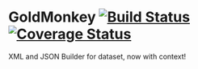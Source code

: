 # GoldMonkey [![Build Status](https://travis-ci.org/Pesegato/GoldMonkey.svg?branch=master)](https://travis-ci.org/Pesegato/GoldMonkey) [![Coverage Status](https://coveralls.io/repos/github/Pesegato/GoldMonkey/badge.svg?branch=master)](https://coveralls.io/github/Pesegato/GoldMonkey?branch=master)
XML and JSON Builder for dataset, now with context!
